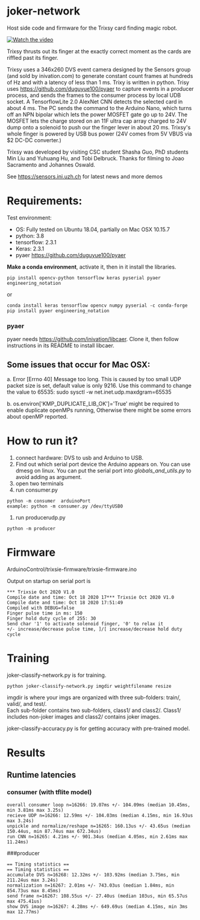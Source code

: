 # joker-network

Host side code and firmware for the Trixsy card finding magic robot.

[![Watch the video](https://img.youtube.com/vi/Y0Crn4DU17M/hqdefault.jpg)](https://youtu.be/Y0Crn4DU17M)

Trixsy thrusts out its finger at the exactly correct moment as the cards are riffled past its finger.

Trixsy uses a 346x260 DVS event camera designed by the Sensors group (and sold by inivation.com) to generate constant count frames at hundreds of Hz and with a latency of  less than 1 ms. Trixy is written in python. Trisy uses https://github.com/duguyue100/pyaer to capture events in a producer process, and sends the frames to the consumer process by local UDB socket. A TensorflowLite 2.0 AlexNet CNN detects the selected card in about 4 ms. The PC sends the command to the Arduino Nano, which turns off an NPN bipolar which lets the power MOSFET gate go up to 24V. The MOSFET lets the charge stored on an 11F ultra cap array charged to 24V dump onto a solenoid to push our the finger lever in about 20 ms. Trixsy's whole finger is powered by USB bus power (24V comes from 5V VBUS via $2 DC-DC converter.)

Trixsy was developed by visiting CSC student Shasha Guo, PhD students Min Liu and Yuhuang Hu, and Tobi Delbruck. Thanks for filming to Joao Sacramento and Johannes Oswald.

See https://sensors.ini.uzh.ch for latest news and more demos

# Requirements:
Test environment:

 - OS: Fully tested on Ubuntu 18.04, partially on Mac OSX 10.15.7 
 - python: 3.8
 - tensorflow: 2.3.1
 - Keras: 2.3.1
 - pyaer https://github.com/duguyue100/pyaer
 
 **Make a conda environment**, activate it, then in it install the libraries.
 
```
pip install opencv-python tensorflow keras pyserial pyaer engineering_notation
```
or
```
conda install keras tensorflow opencv numpy pyserial -c conda-forge
pip install pyaer engineering_notation
```

### pyaer
pyaer needs https://github.com/inivation/libcaer. Clone it, then follow instructions in its README to install libcaer. 



## Some issues that occur for Mac OSX:

 a. Error [Errno 40] Message too long. This is caused by too small UDP packet size is set, default value is only 9216. 
 Use this command to change the value to 65535: sudo sysctl -w net.inet.udp.maxdgram=65535

 b. os.environ['KMP_DUPLICATE_LIB_OK']='True' might be required to enable duplicate openMPs running, Otherwise
there might be some errors about openMP reported.


# How to run it?
 1. connect hardware: DVS to usb and Arduino to USB.
 1. Find out which serial port device the Arduino appears on. You can use dmesg on linux. You can put the serial port into _globals_and_utils.py_ to avoid adding as argument.
 1. open two terminals
 1. run consumer.py

```shell script
python -m consumer  arduinoPort
example: python -m consumer.py /dev/ttyUSB0
```

 1. run producerudp.py

```shell script
python -m producer
```

# Firmware

ArduinoControl/trixsie-firmware/trixsie-firmware.ino

Output on startup on serial port is
```
*** Trixsie Oct 2020 V1.0
Compile date and time: Oct 18 2020 17*** Trixsie Oct 2020 V1.0
Compile date and time: Oct 18 2020 17:51:49
Compiled with DEBUG=false
Finger pulse time in ms: 150
Finger hold duty cycle of 255: 30
Send char '1' to activate solenoid finger, '0' to relax it
+/- increase/decrease pulse time, ]/[ increase/decrease hold duty cycle

```

# Training

joker-classify-network.py is for training.  

```
python joker-classify-network.py imgdir weightfilename resize
```

imgdir is where your imgs are organized with three sub-folders: train/, valid/, and test/.  
Each sub-folder contains two sub-folders, class1/ and class2/. Class1/ includes non-joker images and class2/ contains joker images.

joker-classify-accuracy.py is for getting accuracy with pre-trained model.  


# Results

## Runtime latencies

### consumer (with tflite model)

```
overall consumer loop n=16266: 19.07ms +/- 104.09ms (median 10.45ms, min 3.81ms max 3.25s)
recieve UDP n=16266: 12.59ms +/- 104.03ms (median 4.15ms, min 16.93us max 3.24s)
unpickle and normalize/reshape n=16265: 160.13us +/- 43.65us (median 150.44us, min 87.74us max 672.34us)
run CNN n=16265: 4.21ms +/- 901.34us (median 4.05ms, min 2.61ms max 11.24ms)
```

###producer

```
== Timing statistics ==
== Timing statistics ==
accumulate DVS n=16268: 12.32ms +/- 103.92ms (median 3.75ms, min 211.24us max 3.24s)
normalization n=16267: 2.01ms +/- 743.03us (median 1.84ms, min 854.73us max 8.45ms)
send frame n=16267: 108.55us +/- 27.40us (median 103us, min 65.57us max 475.41us)
show DVS image n=16267: 4.28ms +/- 649.69us (median 4.15ms, min 3ms max 12.77ms)
```
